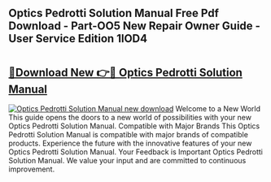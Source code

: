 ## Optics Pedrotti Solution Manual Free Pdf Download - Part-OO5 New Repair Owner Guide - User Service Edition 1lOD4

# <h2><a href="http://bc66306.oget.top/?id=Optics+Pedrotti+Solution+Manual">🔗Download New 👉🔴 Optics Pedrotti Solution Manual</a></h2>

[![Optics Pedrotti Solution Manual new download](https://i.imgur.com/5g1atiW.png)](http://bc66306.oget.top/?id=Optics+Pedrotti+Solution+Manual)
Welcome to a New World This guide opens the doors to a new world of possibilities with your new Optics Pedrotti Solution Manual. Compatible with Major Brands This Optics Pedrotti Solution Manual is compatible with major brands of compatible products. Experience the future with the innovative features of your new Optics Pedrotti Solution Manual. Your Feedback is Important Optics Pedrotti Solution Manual. We value your input and are committed to continuous improvement.
